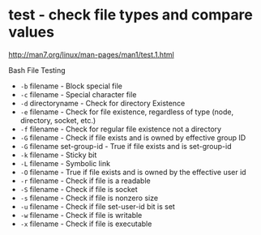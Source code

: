 # test - check file types and compare values

http://man7.org/linux/man-pages/man1/test.1.html

Bash File Testing

- `-b` filename - Block special file
- `-c` filename - Special character file
- `-d` directoryname - Check for directory Existence
- `-e` filename - Check for file existence, regardless of type (node, directory, socket, etc.)
- `-f` filename - Check for regular file existence not a directory
- `-G` filename - Check if file exists and is owned by effective group ID
- `-G` filename set-group-id - True if file exists and is set-group-id
- `-k` filename - Sticky bit
- `-L` filename - Symbolic link
- `-O` filename - True if file exists and is owned by the effective user id
- `-r` filename - Check if file is a readable
- `-S` filename - Check if file is socket
- `-s` filename - Check if file is nonzero size
- `-u` filename - Check if file set-user-id bit is set
- `-w` filename - Check if file is writable
- `-x` filename - Check if file is executable
